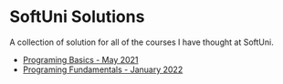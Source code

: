 # SoftUni Solutions

A collection of solution for all of the courses I have thought at SoftUni.

- [Programing Basics - May 2021](./softuni-basics-2021-may)
- [Programing Fundamentals - January 2022](./softuni-fundamentals-2022-january)
